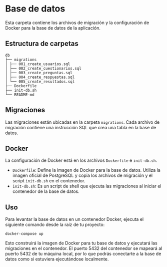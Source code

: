 # Base de datos

Esta carpeta contiene los archivos de migración y la configuración de Docker para la base de datos de la aplicación.

## Estructura de carpetas

```
db
├── migrations
│ ├── 001_create_usuarios.sql
│ ├── 002_create_cuestionarios.sql
│ ├── 003_create_preguntas.sql
│ ├── 004_create_respuestas.sql
│ └── 005_create_resultados.sql
├── Dockerfile
├── init-db.sh
└── README-md
```


## Migraciones

Las migraciones están ubicadas en la carpeta `migrations`. Cada archivo de migración contiene una instrucción SQL que crea una tabla en la base de datos.

## Docker

La configuración de Docker está en los archivos `Dockerfile` e `init-db.sh`.

- `Dockerfile`: Define la imagen de Docker para la base de datos. Utiliza la imagen oficial de PostgreSQL y copia los archivos de migración y el script `init-db.sh` en el contenedor.
- `init-db.sh`: Es un script de shell que ejecuta las migraciones al iniciar el contenedor de la base de datos.

## Uso

Para levantar la base de datos en un contenedor Docker, ejecuta el siguiente comando desde la raíz de tu proyecto:

```
docker-compose up
```

Esto construirá la imagen de Docker para tu base de datos y ejecutará las migraciones en el contenedor. El puerto 5432 del contenedor se mapeará al puerto 5432 de tu máquina local, por lo que podrás conectarte a la base de datos como si estuviera ejecutándose localmente.
